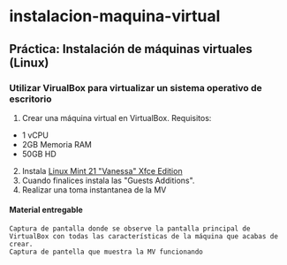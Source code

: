 # instalacion-maquina-virtual
## Práctica: Instalación de máquinas virtuales (Linux)
### Utilizar VirualBox para virtualizar un sistema operativo de escritorio

1. Crear una máquina virtual en VirtualBox. Requisitos:
- 1 vCPU
- 2GB Memoria RAM
- 50GB HD

2. Instala [Linux Mint 21 "Vanessa" Xfce Edition](https://www.linuxmint.com/download.php)
3. Cuando finalices instala las "Guests Additions".
4. Realizar una toma instantanea de la MV



#### Material entregable
```
Captura de pantalla donde se observe la pantalla principal de VirtualBox con todas las características de la máquina que acabas de crear.
Captura de pantella que muestra la MV funcionando
```


